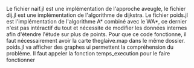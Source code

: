Le fichier naif.jl est une implémentation de l'approche aveugle, le fichier dij.jl est une implémentation de l'algorithme de dijkstra.
Le fichier poids.jl est l'implémentation de l'algorithme A* combiné avec le WA*, ce dernier n'est pas intéractif du tout et nécessite de modifier les données internes afin d'étendre l'étude sur plus de points.
Pour que ce code fonctionne, il faut nécessairement avoir la carte theglaive.map dans le même dossier.
poids.jl va afficher des graphes ui permettent la compréhension du problème.
Il faut appeler la fonction temps_execution pour le faire fonctionner
